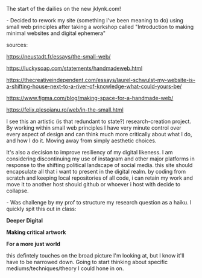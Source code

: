 The start of the dailies on the new jklynk.com!

\- Decided to rework my site (something I've been meaning to do) using small web principles after taking a workshop called "Introduction to making minimal websites and digital ephemera"

sources:

https://neustadt.fr/essays/the-small-web/

https://luckysoap.com/statements/handmadeweb.html

https://thecreativeindependent.com/essays/laurel-schwulst-my-website-is-a-shifting-house-next-to-a-river-of-knowledge-what-could-yours-be/

https://www.figma.com/blog/making-space-for-a-handmade-web/

https://felix.plesoianu.ro/web/in-the-small.html

I see this an artistic (is that redundant to state?) research-creation project. By working within small web principles I have very minute control over every aspect of design and can think much more critically about what I do, and how I do it. Moving away from simply aesthetic choices.

It's also a decision to improve resiliency of my digital likeness. I am considering discontinuing my use of instagram and other major platforms in response to the shifting political landscape of social media. this site should encapsulate all that i want to present in the digital realm. by coding from scratch and keeping local repositories of all code, i can retain my work and move it to another host should github or whoever i host with decide to collapse.

\- Was challenge by my prof to structure my research question as a haiku. I quickly spit this out in class:

**Deeper Digital**

**Making critical artwork** 

**For a more just world**

this defintely touches on the broad picture I'm looking at, but I know it'll have to be narrowed down. Going to start thinking about specific mediums/techniques/theory I could hone in on.